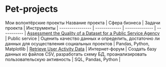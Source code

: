 # Pet-projects
Мои волонтёрские проекты
Название проекта | Сфера бизнеса | Задачи проекта | Инструменты |
---------------- | ------------- | -------------- | ----------- |
[Assessment the Quality of a Dataset for a Public Service Agency](https://github.com/SvetlanaShk/Pet-projects/tree/main/Assessment%20the%20Quality%20of%20a%20Dataset%20for%20a%20Public%20Service%20Agency) | Public service | Оценить качество данных и определить, достаточно ли данных для осуществления социальных проектов | Pandas, Python, Matplotlib | 
[Retrieve User Activity Data](https://github.com/SvetlanaShk/Pet-projects/tree/main/Retrieve%20User%20Activity%20Data) | Интернет-форум |  Создать базу данных из файлов CSV, разработать схему БД, проанализировать пользовательскую активность | SQL, Pandas, Python |
